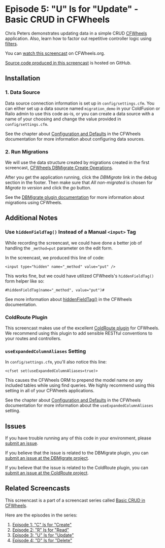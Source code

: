 # Episode 5: "U" Is for "Update" - Basic CRUD in CFWheels

Chris Peters demonstrates updating data in a simple CRUD [CFWheels][1] application. Also, learn how
to factor out repetitive controller logic using [filters][2].

You can [watch this screencast][3] on CFWheels.org.

[Source code produced in this screencast][4] is hosted on GitHub.

## Installation

### 1. Data Source

Data source connection information is set up in `config/settings.cfm`. You can either set up a
data source named `migration_demo` in your ColdFusion or Railo admin to use this code as-is, or you
can create a data source with a name of your choosing and change the value provided in
`config/settings.cfm`.

See the chapter about [Configuration and Defaults][5] in the CFWheels documentation for more
information about configuring data sources.

### 2. Run Migrations

We will use the data structure created by migrations created in the first screencast,
[CFWheels DBMigrate Create Operations][6].

After you get the application running, click the *DBMigrate* link in the debug section in the
footer. Then make sure that _All non-migrated_ is chosen for *Migrate to version* and click the
*go* button.

See the [DBMigrate plugin documentation][7] for more information about migrations using CFWheels.

## Additional Notes

### Use `hiddenFieldTag()` Instead of a Manual `<input>` Tag

While recording the screencast, we could have done a better job of handling the `_method=put`
parameter on the edit form.

In the screencast, we produced this line of code:

    <input type="hidden" name="_method" value="put" />

This works fine, but we could have utilized CFWheels's `hiddenFieldTag()` form helper like so:

    #hiddenFieldTag(name="_method", value="put")#

See more information about [hiddenFieldTag()][9] in the CFWheels documentation.

### ColdRoute Plugin

This screencast makes use of the excellent [ColdRoute plugin][8] for CFWheels. We recommend using
this plugin to add sensible RESTful conventions to your routes and controllers.

### `useExpandedColumnAliases` Setting

In `config/settings.cfm`, you'll also notice this line:

    <cfset set(useExpandedColumnAliases=true)>

This causes the CFWheels ORM to prepend the model name on any included tables while using find
queries. We highly recommend using this setting in all of your CFWheels applications.

See the chapter about [Configuration and Defaults][5] in the CFWheels documentation for more
information about the `useExpandedColumnAliases` setting.

## Issues

If you have trouble running any of this code in your environment, please [submit an issue][10].

If you believe that the issue is related to the DBMigrate plugin, you can
[submit an issue at the DBMigrate project][11].

If you believe that the issue is related to the ColdRoute plugin, you can
[submit an issue at the ColdRoute project][12].

## Related Screencasts

This screencast is a part of a screencast series called [Basic CRUD in CFWheels][12].

Here are the episodes in the series:

  1. [Episode 1: "C" Is for "Create"][12]
  2. [Episode 2: "R" Is for "Read"][13]
  3. [Episode 3: "U" Is for "Update"][3]
  4. [Episode 4: "D" Is for "Delete"][14]

[1]: http://cfwheels.org/
[2]: http://cfwheels.org/docs/chapter/filters
[3]: http://cfwheels.org/screencasts/view/22
[4]: https://github.com/liquifusion/liquifusion-cfwheels-screencasts/tree/master/005
[5]: http://cfwheels.org/docs/chapter/configuration-and-defaults
[6]: http://cfwheels.org/screencasts/view/17
[7]: https://github.com/talltroym/cfwheels-dbmigrate-plugin/wiki
[8]: http://cfwheels.org/plugins/listing/67
[9]: http://cfwheels.org/docs/function/hiddenfieldtag
[10]: https://github.com/liquifusion/liquifusion-cfwheels-screencasts/issues
[11]: https://github.com/talltroym/cfwheels-dbmigrate-plugin/issues
[12]: https://github.com/dhumphreys/cfwheels-coldroute/issues
[12]: http://cfwheels.org/screencasts/view/20
[13]: http://cfwheels.org/screencasts/view/21
[14]: http://cfwheels.org/screencasts/view/23